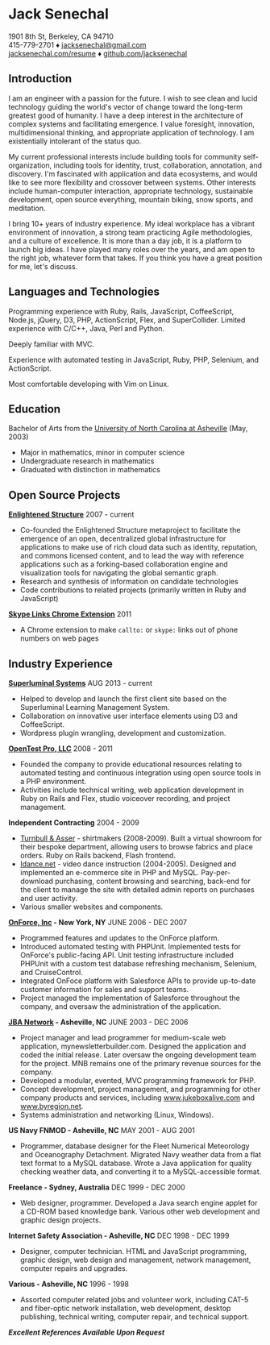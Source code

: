 Jack Senechal
=============

1901 8th St, Berkeley, CA 94710  
415-779-2701 ♦ <jacksenechal@gmail.com>  
[jacksenechal.com/resume][] ♦ [github.com/jacksenechal][]

Introduction
------------

I am an engineer with a passion for the future. I wish to see clean and lucid technology guiding
the world's vector of change toward the long-term greatest good of humanity. I have a deep
interest in the architecture of complex systems and facilitating emergence. I value foresight,
innovation, multidimensional thinking, and appropriate application of technology. I am
existentially intolerant of the status quo.

My current professional interests include building tools for community self-organization,
including tools for identity, trust, collaboration, annotation, and discovery. I'm fascinated with
application and data ecosystems, and would like to see more flexibility and crossover between
systems. Other interests include human-computer interaction, appropriate technology, sustainable
development, open source everything, mountain biking, snow sports, and meditation.

I bring 10+ years of industry experience. My ideal workplace has a vibrant environment of
innovation, a strong team practicing Agile methodologies, and a culture of excellence. It is more
than a day job, it is a platform to launch big ideas. I have played many roles over the years, and
am open to the right job, whatever form that takes. If you think you have a great position for me,
let's discuss.

Languages and Technologies
--------------------------

Programming experience with Ruby, Rails, JavaScript, CoffeeScript, Node.js, jQuery, D3, PHP,
ActionScript, Flex, and SuperCollider. Limited experience with C/C++, Java, Perl and Python.

Deeply familiar with MVC.

Experience with automated testing in JavaScript, Ruby, PHP, Selenium, and ActionScript.

Most comfortable developing with Vim on Linux.

Education
---------

Bachelor of Arts from the [University of North Carolina at Asheville][]
(May, 2003)

-   Major in mathematics, minor in computer science
-   Undergraduate research in mathematics
-   Graduated with distinction in mathematics

Open Source Projects
--------------------

**[Enlightened Structure][]** 2007 - current

-   Co-founded the Enlightened Structure metaproject to facilitate the emergence
    of an open, decentralized global infrastructure for applications to make use
    of rich cloud data such as identity, reputation, and commons licensed
    content, and to lead the way with reference applications such as a
    forking-based collaboration engine and visualization tools for navigating
    the global semantic graph.
-   Research and synthesis of information on candidate technologies
-   Code contributions to related projects (primarily written in Ruby and
    JavaScript)

**[Skype Links Chrome Extension][]** 2011

-   A Chrome extension to make `callto:` or `skype:` links out of phone numbers on web pages

Industry Experience
-------------------

**[Superluminal Systems][]** AUG 2013 - current

-   Helped to develop and launch the first client site based on the Superluminal
    Learning Management System.
-   Collaboration on innovative user interface elements using D3 and
    CoffeeScript.
-   Wordpress plugin wrangling, development and customization.

**[OpenTest Pro, LLC][]** 2008 - 2011

-   Founded the company to provide educational resources relating to automated
    testing and continuous integration using open source tools in a PHP
    environment.
-   Activities include technical writing, web application development in Ruby on
    Rails and Flex, studio voiceover recording, and project management.

**Independent Contracting** 2004 - 2009

-   [Turnbull & Asser][] - shirtmakers (2008-2009). Built a virtual showroom for
    their bespoke department, allowing users to browse fabrics and place orders.
    Ruby on Rails backend, Flash frontend.
-   [Idance.net][] - video dance instruction (2004-2005). Designed and
    implemented an e-commerce site in PHP and MySQL. Pay-per-download
    purchasing, content browsing and searching, back-end for the client to
    manage the site with detailed admin reports on purchases and user activity.
-   Various smaller websites and components.

**[OnForce, Inc][] - New York, NY** JUNE 2006 - DEC 2007

-   Programmed features and updates to the OnForce platform.
-   Introduced automated testing with PHPUnit. Implemented tests for OnForce's
    public-facing API. Unit testing infrastructure included PHPUnit with a
    custom test database refreshing mechanism, Selenium, and CruiseControl.
-   Integrated OnFoce platform with Salesforce APIs to provide up-to-date
    customer information for sales and support teams.
-   Project managed the implementation of Salesforce throughout the company, and
    oversaw the administration of the application.

**[JBA Network][] - Asheville, NC** JUNE 2003 - DEC 2006

-   Project manager and lead programmer for medium-scale web application,
    mynewsletterbuilder.com. Designed the application and coded the initial
    release. Later oversaw the ongoing development team for the project. MNB
    remains one of the primary revenue sources for the company.
-   Developed a modular, evented, MVC programming framework for PHP.
-   Concept development, project management, and programming for other company
    products and services, including www.jukeboxalive.com and www.byregion.net.
-   Systems administration and networking (Linux, Windows).

**US Navy FNMOD - Asheville, NC** MAY 2001 - AUG 2001

-   Programmer, database designer for the Fleet Numerical Meteorology and
    Oceanography Detachment. Migrated Navy weather data from a flat text format
    to a MySQL database. Wrote a Java application for quality checking weather
    data, and converting it to a MySQL-accessible format.

**Freelance - Sydney, Australia** DEC 1999 - DEC 2000

-   Web designer, programmer. Developed a Java search engine applet for a CD-ROM
    based knowledge bank. Various other web development and graphic design
    projects.

**Internet Safety Association - Asheville, NC** DEC 1998 - DEC 1999

-   Designer, computer technician. HTML and JavaScript programming, graphic
    design, web design and management, network management, computer repairs and
    upgrades.

**Various - Asheville, NC** 1996 - 1998

-   Assorted computer related jobs and volunteer work, including CAT-5 and
    fiber-optic network installation, web development, desktop publishing,
    technical writing, computer repair, and technical support.

***Excellent References Available Upon Request***

[University of North Carolina at Asheville]: http://unca.edu
[Enlightened Structure]: http://enlightenedstructure.org
[Superluminal Systems]: http://superluminal.is/
[OpenTest Pro, LLC]: http://opentestpro.com
[Turnbull & Asser]: http://turnbullandasser.com
[Idance.net]: http://idance.net
[OnForce, Inc]: http://onforce.com
[JBA Network]: http://jbanetwork.com
[Skype Links Chrome Extension]: https://chrome.google.com/webstore/detail/skype-links/epbmllnadbdnppblcebkkmapkinkdchd
[jacksenechal.com/resume]: http://jacksenechal.com/resume
[github.com/jacksenechal]: https://github.com/jacksenechal
